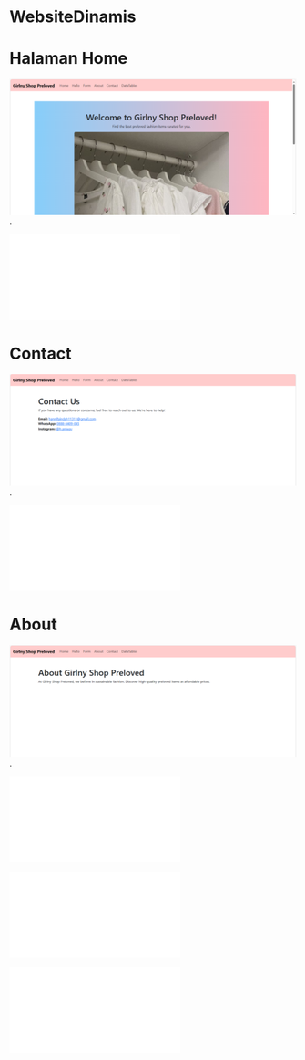 # WebsiteDinamis

# Halaman Home
![](home.png).

![](home.php)

# Contact
![](contact.png).

![](contact.php)

# About
![](about.png).

![](about.php)

![](datatables.php)

![](404.php)
